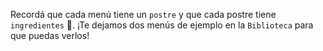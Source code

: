 Recordá que cada menú tiene un `postre` y que cada postre tiene `ingredientes`  :custard:. ¡Te dejamos dos menús de ejemplo en la `Biblioteca` para que puedas verlos! 